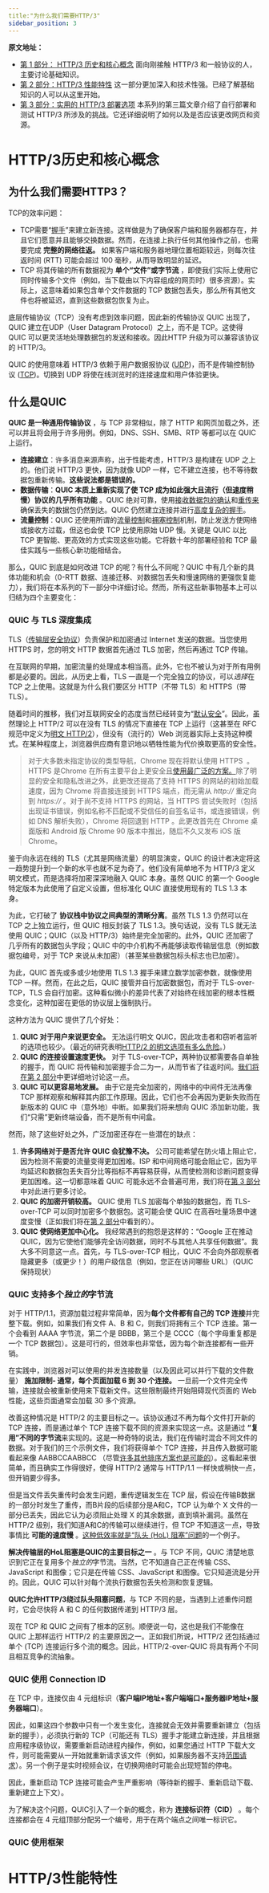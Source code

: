 ```yaml
---
title:"为什么我们需要HTTP/3"
sidebar_position: 3
---
```

**原文地址：**

* [第 1 部分： HTTP/3 历史和核心概念](https://www.smashingmagazine.com/2021/08/http3-core-concepts-part1/)
  面向刚接触 HTTP/3 和一般协议的人，主要讨论基础知识。
* [第 2 部分：HTTP/3 性能特性](https://www.smashingmagazine.com/2021/08/http3-performance-improvements-part2/)
  这一部分更加深入和技术性强。已经了解基础知识的人可以从这里开始。
* [第 3 部分：实用的 HTTP/3 部署选项](https://www.smashingmagazine.com/2021/09/http3-practical-deployment-options-part3/)
  本系列的第三篇文章介绍了自行部署和测试 HTTP/3 所涉及的挑战。它还详细说明了如何以及是否应该更改网页和资源。

# HTTP/3历史和核心概念

## 为什么我们需要HTTP3？

TCP的效率问题：

* TCP需要“[握手](https://developer.mozilla.org/en-US/docs/Glossary/TCP_handshake)”来建立新连接。这样做是为了确保客户端和服务器都存在，并且它们愿意并且能够交换数据。然而，在连接上执行任何其他操作之前，也需要完成 **完整的网络往返。** 如果客户端和服务器地理位置相距较远，则每次往返时间 (RTT) 可能会超过 100 毫秒，从而导致明显的延迟。
* TCP 将其传输的所有数据视为 **单个“文件”或字节流** ，即使我们实际上使用它同时传输多个文件（例如，当下载由以下内容组成的网页时）很多资源）。实际上，这意味着如果包含单个文件数据的 TCP 数据包丢失，那么所有其他文件也将被延迟，直到这些数据包恢复为止。

底层传输协议（TCP）没有考虑到效率问题，因此新的传输协议 QUIC 出现了，QUIC 建立在UDP（User Datagram Protocol）之上，而不是 TCP。这使得 QUIC 可以更灵活地处理数据包的发送和接收。因此HTTP 升级为可以兼容该协议的 HTTP/3。

QUIC 的使用意味着 HTTP/3 依赖于用户数据报协议 ([UDP](https://www.cloudflare.com/learning/ddos/glossary/user-datagram-protocol-udp/))，而不是传输控制协议 ([TCP](https://www.cloudflare.com/learning/ddos/glossary/tcp-ip/))。切换到 UDP 将使在线浏览时的连接速度和用户体验更快。

## 什么是QUIC

**QUIC 是一种通用传输协议** ，与 TCP 非常相似，除了 HTTP 和网页加载之外，还可以并且将会用于许多用例。例如，DNS、SSH、SMB、RTP 等都可以在 QUIC 上运行。

* **连接建立**：许多消息来源声称，出于性能考虑，HTTP/3 是构建在 UDP 之上的。他们说 HTTP/3 更快，因为就像 UDP 一样，它不建立连接，也不等待数据包重新传输。**这些说法都是错误的。**
* **数据传输**：**QUIC 本质上重新实现了使 TCP 成为如此强大且流行（但速度稍慢）协议的几乎所有功能** 。QUIC 绝对可靠，使用[接收数据包的确认](https://www.rfc-editor.org/rfc/rfc9000.html#name-generating-acknowledgments)和[重传来](https://www.rfc-editor.org/rfc/rfc9000.html#name-retransmission-of-informati)确保丢失的数据包仍然到达。QUIC 仍然建立连接并进行[高度复杂的握手](https://www.rfc-editor.org/rfc/rfc9000.html#name-cryptographic-and-transport)。
* **流量控制**：QUIC 还使用所谓的[流量控制](https://www.rfc-editor.org/rfc/rfc9000.html#name-flow-control)和[拥塞控制](https://www.rfc-editor.org/rfc/rfc9002.html)机制，防止发送方使网络或接收方过载，但这也会使 TCP 比使用原始 UDP 慢。关键是 QUIC 以比 TCP 更智能、更高效的方式实现这些功能。它将数十年的部署经验和 TCP 最佳实践与一些核心新功能相结合。

那么，QUIC 到底是如何改进 TCP 的呢？有什么不同呢？QUIC 中有几个新的具体功能和机会（0-RTT 数据、连接迁移、对数据包丢失和慢速网络的更强恢复能力），我们将在本系列的下一部分中详细讨论。然而，所有这些新事物基本上可以归结为四个主要变化：

### QUIC 与 TLS 深度集成

TLS（[传输层安全协议](https://www.cloudflare.com/en-gb/learning/ssl/transport-layer-security-tls/)）负责保护和加密通过 Internet 发送的数据。当您使用 HTTPS 时，您的明文 HTTP 数据首先通过 TLS 加密，然后再通过 TCP 传输。

在互联网的早期，加密流量的处理成本相当高。此外，它也不被认为对于所有用例都是必要的。因此，从历史上看，TLS 一直是一个完全独立的协议，可以*选择*在 TCP 之上使用。这就是为什么我们要区分 HTTP（不带 TLS）和 HTTPS（带 TLS）。

随着时间的推移，我们对互联网安全的态度当然已经转变为“[默认安全](https://blog.chromium.org/2021/03/a-safer-default-for-navigation-https.html)”。因此，虽然理论上 HTTP/2 可以在没有 TLS 的情况下直接在 TCP 上运行（这甚至在 RFC 规范中定义为[明文 HTTP/2](https://tools.ietf.org/html/rfc7540#section-3.1)），但没有（流行的）Web 浏览器实际上支持这种模式。在某种程度上，浏览器供应商有意识地以牺牲性能为代价换取更高的安全性。


> 对于大多数未指定协议的类型导航，Chrome 现在将默认使用 HTTPS  。HTTPS 是Chrome 在所有主要平台上更安全且[使用最广泛的方案。](https://transparencyreport.google.com/https/overview?hl=en)除了明显的安全和隐私改进之外，此更改还提高了支持 HTTPS 的网站的初始加载速度，因为 Chrome 将直接连接到 HTTPS 端点，而无需从 *http://* 重定向到 *https://* 。对于尚不支持 HTTPS 的网站，当 HTTPS 尝试失败时（包括出现证书错误，例如名称不匹配或不受信任的自签名证书，或连接错误，例如 DNS 解析失败），Chrome 将回退到 HTTP 。此更改首先在 Chrome 桌面版和 Android 版 Chrome 90 版本中推出，随后不久又发布 iOS 版 Chrome。



鉴于向永远在线的 TLS（尤其是网络流量）的明显演变，QUIC 的设计者决定将这一趋势提升到一个新的水平也就不足为奇了。他们没有简单地不为 HTTP/3 定义明文模式，而是选择将加密深深地融入 QUIC 本身。虽然 QUIC 的第一个 Google 特定版本为此使用了自定义设置，但标准化 QUIC 直接使用现有的 TLS 1.3 本身。

为此，它打破了 **协议栈中协议之间典型的清晰分离**。虽然 TLS 1.3 仍然可以在 TCP 之上独立运行，但 QUIC 相反封装了 TLS 1.3。换句话说，没有 TLS 就无法使用 QUIC；QUIC（以及 HTTP/3）始终是完全加密的。此外，QUIC 还加密了几乎所有的数据包头字段；QUIC 中的中介机构不再能够读取传输层信息（例如数据包编号，对于 TCP 来说从未加密）（甚至某些数据包标头标志也已加密）。

为此，QUIC 首先或多或少地使用 TLS 1.3 握手来建立数学加密参数，就像使用 TCP 一样。然而，在此之后，QUIC 接管并自行加密数据包，而对于 TLS-over-TCP，TLS 会自行加密。这种看似微小的差异代表了对始终在线加密的根本性概念变化，这种加密在更低的协议层上强制执行。

这种方法为 QUIC 提供了几个好处：

1. **QUIC 对于用户来说更安全。**
   无法运行明文 QUIC，因此攻击者和窃听者监听的选项也较少。（最近的研究表明[HTTP/2 的明文选项有多么危险](https://labs.bishopfox.com/tech-blog/h2c-smuggling-request-smuggling-via-http/2-cleartext-h2c)。）
2. **QUIC 的连接设置速度更快。**
   对于 TLS-over-TCP，两种协议都需要各自单独的握手，而 QUIC 将传输和加密握手合二为一，从而节省了往返时间。[我们将在第 2 部分](https://www.smashingmagazine.com/2021/08/http3-performance-improvements-part2/)中更详细地讨论这一点。
3. **QUIC 可以更容易地发展。**
   由于它是完全加密的，网络中的中间件无法再像 TCP 那样观察和解释其内部工作原理。因此，它们也不会再因为更新失败而在新版本的 QUIC 中（意外地）中断。如果我们将来想向 QUIC 添加新功能，我们“只需”更新终端设备，而不是所有中间盒。

然而，除了这些好处之外，广泛加密还存在一些潜在的缺点：

1. **许多网络对于是否允许 QUIC 会犹豫不决。**
   公司可能希望在防火墙上阻止它，因为检测不需要的流量变得更加困难。ISP 和中间网络可能会阻止它，因为平均延迟和数据包丢失百分比等指标不再容易获得，从而使检测和诊断问题变得更加困难。这一切都意味着 QUIC 可能永远不会普遍可用，我们将在[第 3 部分](https://www.smashingmagazine.com/2021/09/http3-practical-deployment-options-part3/)中对此进行更多讨论。
2. **QUIC 的加密开销较高。**
   QUIC 使用 TLS 加密每个单独的数据包，而 TLS-over-TCP 可以同时加密多个数据包。这可能会使 QUIC 在高吞吐量场景中速度变慢（正如我们将在[第 2 部分](https://www.smashingmagazine.com/2021/08/http3-performance-improvements-part2/)中看到的）。
3. **QUIC 使网络更加中心化。**
   我经常遇到的抱怨是这样的：“Google 正在推动 QUIC，因为它使他们能够完全访问数据，同时不与其他人共享任何数据”。我大多不同意这一点。首先，与 TLS-over-TCP 相比，QUIC 不会向外部观察者隐藏更多（或更少！）的用户级信息（例如，您正在访问哪些 URL）（QUIC 保持现状）

### QUIC 支持多个*独立的*字节流

对于 HTTP/1.1，资源加载过程非常简单，因为**每个文件都有自己的 TCP 连接**并完整下载。例如，如果我们有文件 A、B 和 C，则我们将拥有三个 TCP 连接。第一个会看到 AAAA 字节流，第二个是 BBBB，第三个是 CCCC（每个字母重复都是一个 TCP 数据包）。这是可行的，但效率也非常低，因为每个新连接都有一些开销。

在实践中，浏览器对可以使用的并发连接数量（以及因此可以并行下载的文件数量） **施加限制- 通常，每个页面加载 6 到 30 个连接。** 一旦前一个文件完全传输，连接就会被重新使用来下载新文件。这些限制最终开始阻碍现代页面的 Web 性能，这些页面通常会加载 30 多个资源。

改善这种情况是 HTTP/2 的主要目标之一。该协议通过不再为每个文件打开新的 TCP 连接，而是通过单个 TCP 连接下载不同的资源来实现这一点。这是通过 **“复用”不同的字节流**来实现的。这是一种奇特的说法，我们在传输时混合不同文件的数据。对于我们的三个示例文件，我们将获得单个 TCP 连接，并且传入数据可能看起来像 AABBCCAABBCC （尽管[许多其他排序方案也是可能的](https://blog.cloudflare.com/better-http-2-prioritization-for-a-faster-web/)）。这看起来很简单，而且确实工作得很好，使得 HTTP/2 通常与 HTTP/1.1 一样快或稍快一点，但开销要少得多。

但是当文件丢失重传时会发生问题，重传逻辑发生在 TCP 层，假设在传输B数据的一部分时发生了重传，而B片段的后续部分是A和C，TCP 认为单个 X 文件的一部分已丢失，因此它认为必须阻止处理 X 的其余数据，直到填补漏洞。虽然在 HTTP/2 级别，我们知道A和C的传输可以继续进行，但 TCP 不知道这一点，导致事情比 **可能的速度慢** 。[这种低效率就是“队头 (HoL) 阻塞”问题](https://calendar.perfplanet.com/2020/head-of-line-blocking-in-quic-and-http-3-the-details/)的一个例子。

**解决传输层的HoL阻塞是QUIC的主要目标之一** 。与 TCP 不同，QUIC 清楚地意识到它正在复用多个*独立的*字节流。当然，它不知道自己正在传输 CSS、JavaScript 和图像；它只是在传输 CSS、JavaScript 和图像。它只知道流是分开的。因此，QUIC 可以针对每个流执行数据包丢失检测和恢复逻辑。

**QUIC允许HTTP/3绕过队头阻塞问题**，与 TCP 不同的是，当遇到上述重传问题时，它会尽快将 A 和 C 的任何数据传递到 HTTP/3 层。

现在 TCP 和 QUIC 之间有了根本的区别。顺便说一句，这也是我们不能像在 QUIC 上那样运行 HTTP/2 的主要原因之一。正如我们所说，HTTP/2 还包括通过单个 (TCP) 连接运行多个流的概念。因此，HTTP/2-over-QUIC 将具有两个不同且相互竞争的流抽象。

### QUIC 使用 Connection ID

在 TCP 中，连接仅由 4 元组标识（**客户端IP地址+客户端端口+服务器IP地址+服务器端口**）。

因此，如果这四个参数中只有一个发生变化，连接就会无效并需要重新建立（包括新的握手），必须执行新的 TCP（可能还有 TLS）握手才能建立新连接，并且根据应用程序级协议，需要重新启动进程内操作，例如，如果您通过 HTTP 下载大文件，则可能需要从一开始就重新请求该文件（例如，如果服务器不支持[范围请求](https://developer.mozilla.org/en-US/docs/Web/HTTP/Range_requests)）。另一个例子是实时视频会议，在切换网络时可能会出现短暂的停电。

因此，重新启动 TCP 连接可能会产生严重影响（等待新的握手、重新启动下载、重新建立上下文）。

为了解决这个问题，QUIC引入了一个新的概念，称为 **连接标识符（CID）** 。每个连接都会在 4 元组顶部分配另一个编号，用于在两个端点之间唯一标识它。

### QUIC 使用框架

# HTTP/3性能特性
